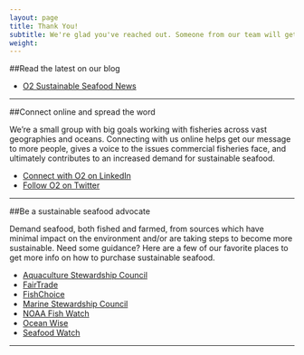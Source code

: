 ```yaml
---
layout: page 
title: Thank You!
subtitle: We're glad you've reached out. Someone from our team will get back to you shortly. In the mean time, here are some other ways to get involved.
weight: 
---
```

##Read the latest on our blog

 * <a href="http://www.oceanoutcomes.org/news/">O2 Sustainable Seafood News</a>

-----
##Connect online and spread the word 

We’re a small group with big goals working with fisheries across vast geographies and oceans. Connecting with us online helps get our message to more people, gives a voice to the issues commercial fisheries face, and ultimately contributes to an increased demand for sustainable seafood.

 * <a href="https://www.linkedin.com/company/ocean-outcomes" target="_blank">Connect with O2 on LinkedIn</a>
 * <a href="http://www.twitter.com/oceanoutcomes" target="_blank">Follow O2 on Twitter</a>

-----
##Be a sustainable seafood advocate

Demand seafood, both fished and farmed, from sources which have minimal impact on the environment and/or are taking steps to become more sustainable. Need some guidance? Here are a few of our favorite places to get more info on how to purchase sustainable seafood.
  
 * <a href="http://www.asc-aqua.org/" target="_blank">Aquaculture Stewardship Council</a>
 * <a href="http://fairtradeusa.org/certification/producers/seafood" target="_blank">FairTrade</a>
 * <a href="http://www.fishchoice.com/" target="_blank">FishChoice</a>
 * <a href="https://www.msc.org/" target="_blank">Marine Stewardship Council</a>
 * <a href="http://www.fishwatch.gov/" target="_blank">NOAA Fish Watch</a>
 * <a href="http://www.oceanwise.ca/seafood" target="_blank">Ocean Wise</a>
 * <a href="http://www.seafoodwatch.org/" target="_blank">Seafood Watch</a>

-----
<!-- Google Code for Contact form submission Conversion Page -->
<script type="text/javascript">
/* <![CDATA[ */
var google_conversion_id = 869229992;
var google_conversion_language = "en";
var google_conversion_format = "3";
var google_conversion_color = "ffffff";
var google_conversion_label = "DPjkCOjbmG0QqMu9ngM";
var google_remarketing_only = false;
/* ]]> */
</script>
<script type="text/javascript" src="//www.googleadservices.com/pagead/conversion.js">
</script>
<noscript>
<div style="display:inline;">
<img height="1" width="1" style="border-style:none;" alt="" src="//www.googleadservices.com/pagead/conversion/869229992/?label=DPjkCOjbmG0QqMu9ngM&amp;guid=ON&amp;script=0"/>
</div>
</noscript>
